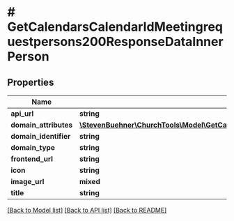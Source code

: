 # # GetCalendarsCalendarIdMeetingrequestpersons200ResponseDataInnerPerson

## Properties

Name | Type | Description | Notes
------------ | ------------- | ------------- | -------------
**api_url** | **string** |  | [optional]
**domain_attributes** | [**\StevenBuehner\ChurchTools\Model\GetCalendarsCalendarIdMeetingrequestpersons200ResponseDataInnerPersonDomainAttributes**](GetCalendarsCalendarIdMeetingrequestpersons200ResponseDataInnerPersonDomainAttributes.md) |  | [optional]
**domain_identifier** | **string** |  | [optional]
**domain_type** | **string** |  | [optional]
**frontend_url** | **string** |  | [optional]
**icon** | **string** |  | [optional]
**image_url** | **mixed** |  | [optional]
**title** | **string** |  | [optional]

[[Back to Model list]](../../README.md#models) [[Back to API list]](../../README.md#endpoints) [[Back to README]](../../README.md)

